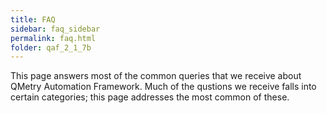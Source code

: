 ```yaml
---
title: FAQ
sidebar: faq_sidebar
permalink: faq.html
folder: qaf_2_1_7b
---
```


This page answers most of the common queries that we receive about QMetry Automation Framework. Much of the qustions we receive falls into certain categories; this page addresses the most common of these.